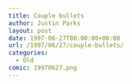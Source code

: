 ```yaml
---
title: Couple bullets
author: Justin Parks
layout: post
date: 1997-06-27T08:00:00+00:00
url: /1997/06/27/couple-bullets/
categories:
  - Old
comic: 19970627.png
---
```

